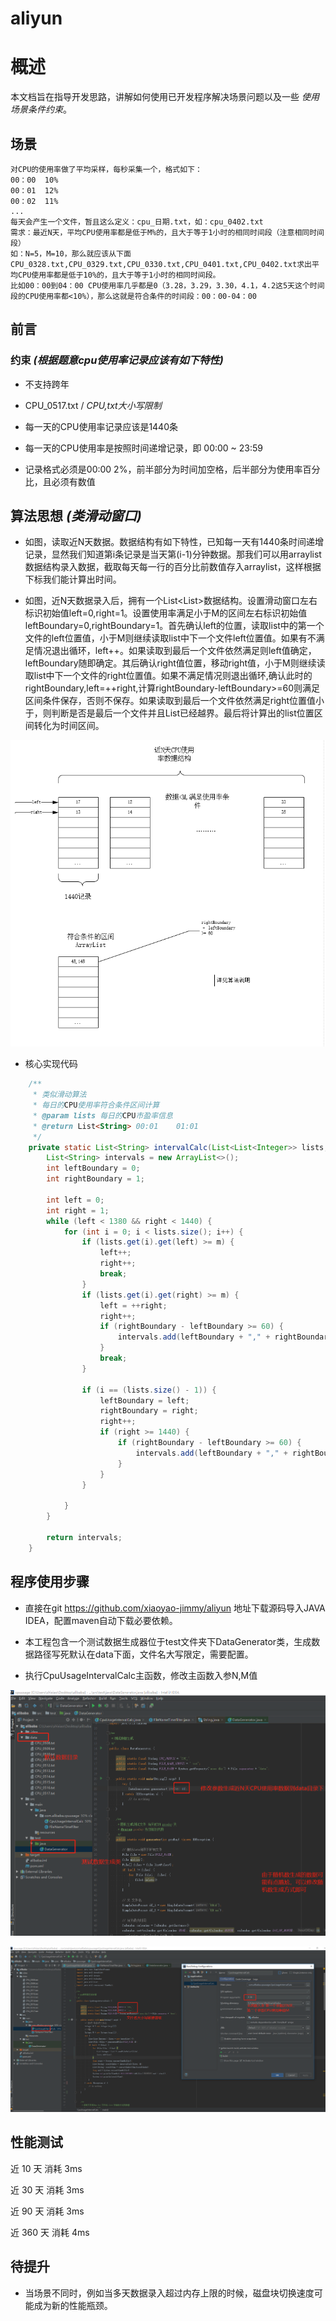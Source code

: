 # aliyun

# 概述

本文档旨在指导开发思路，讲解如何使用已开发程序解决场景问题以及一些 _使用场景条件约束_。

## 场景

```
对CPU的使用率做了平均采样，每秒采集一个，格式如下：
00：00  10%
00：01  12%
00：02  11%
...
每天会产生一个文件，暂且这么定义：cpu_日期.txt，如：cpu_0402.txt
需求：最近N天，平均CPU使用率都是低于M%的，且大于等于1小时的相同时间段（注意相同时间段）
如：N=5，M=10，那么就应该从下面CPU_0328.txt,CPU_0329.txt,CPU_0330.txt,CPU_0401.txt,CPU_0402.txt求出平均CPU使用率都是低于10%的，且大于等于1小时的相同时间段。
比如00：00到04：00 CPU使用率几乎都是0（3.28，3.29，3.30，4.1，4.2这5天这个时间段的CPU使用率都<10%），那么这就是符合条件的时间段：00：00-04：00
```

## 前言

### 约束 _(根据题意cpu使用率记录应该有如下特性)_

+ 不支持跨年

+ CPU_0517.txt  / _CPU,txt大小写限制_

+ 每一天的CPU使用率记录应该是1440条

+ 每一天的CPU使用率是按照时间递增记录，即 00:00 ~ 23:59

+ 记录格式必须是00:00 2%，前半部分为时间加空格，后半部分为使用率百分比，且必须有数值

## 算法思想 _(类滑动窗口)_

+ 如图，读取近N天数据。数据结构有如下特性，已知每一天有1440条时间递增记录，显然我们知道第i条记录是当天第(i-1)分钟数据。那我们可以用arraylist<Integer>数据结构录入数据，截取每天每一行的百分比前数值存入arraylist<Integer>，这样根据下标我们能计算出时间。

+ 如图，近N天数据录入后，拥有一个List<List<Integer>>数据结构。设置滑动窗口左右标识初始值left=0,right=1。设置使用率满足小于M的区间左右标识初始值leftBoundary=0,rightBoundary=1。首先确认left的位置，读取list中的第一个文件的left位置值，小于M则继续读取list中下一个文件left位置值。如果有不满足情况退出循环，left++。如果读取到最后一个文件依然满足则left值确定，leftBoundary随即确定。其后确认right值位置，移动right值，小于M则继续读取list中下一个文件的right位置值。如果不满足情况则退出循环,确认此时的rightBoundary,left=++right,计算rightBoundary-leftBoundary>=60则满足区间条件保存，否则不保存。如果读取到最后一个文件依然满足right位置值小于，则判断是否是最后一个文件并且List已经越界。最后将计算出的list位置区间转化为时间区间。


![Image text](./img/20190517.png)

+ 核心实现代码

```java
    /**
     * 类似滑动算法
     * 每日的CPU使用率符合条件区间计算
     * @param lists 每日的CPU市盈率信息
     * @return List<String> 00:01    01:01
     */
    private static List<String> intervalCalc(List<List<Integer>> lists, int m) {
        List<String> intervals = new ArrayList<>();
        int leftBoundary = 0;
        int rightBoundary = 1;

        int left = 0;
        int right = 1;
        while (left < 1380 && right < 1440) {
            for (int i = 0; i < lists.size(); i++) {
                if (lists.get(i).get(left) >= m) {
                    left++;
                    right++;
                    break;
                }
                if (lists.get(i).get(right) >= m) {
                    left = ++right;
                    right++;
                    if (rightBoundary - leftBoundary >= 60) {
                        intervals.add(leftBoundary + "," + rightBoundary);
                    }
                    break;
                }

                if (i == (lists.size() - 1)) {
                    leftBoundary = left;
                    rightBoundary = right;
                    right++;
                    if (right >= 1440) {
                        if (rightBoundary - leftBoundary >= 60) {
                            intervals.add(leftBoundary + "," + rightBoundary);
                        }
                    }
                }

            }
        }

        return intervals;
    }
```

## 程序使用步骤

+ 直接在git https://github.com/xiaoyao-jimmy/aliyun 地址下载源码导入JAVA IDEA，配置maven自动下载必要依赖。

+ 本工程包含一个测试数据生成器位于test文件夹下DataGenerator类，生成数据路径写死默认在data下面，文件名大写限定，需要配置。

+ 执行CpuUsageIntervalCalc主函数，修改主函数入参N,M值

![Image text](./img/2019051801.png)

![Image text](./img/2019051802.png)


## 性能测试

近 10 天 消耗 3ms

近 30 天 消耗 3ms

近 90 天 消耗 3ms

近 360 天 消耗 4ms

## 待提升

+ 当场景不同时，例如当多天数据录入超过内存上限的时候，磁盘块切换速度可能成为新的性能瓶颈。

